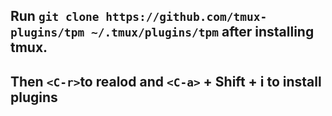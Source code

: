 ## Run `git clone https://github.com/tmux-plugins/tpm ~/.tmux/plugins/tpm` after installing tmux.
## Then `<C-r>`to realod and `<C-a>` + Shift + i to install plugins
